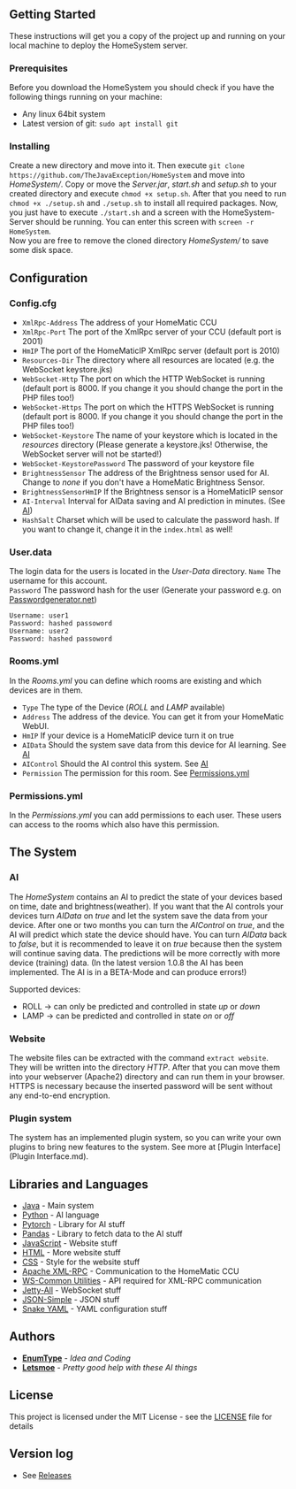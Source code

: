 ## Getting Started

These instructions will get you a copy of the project up and running on your local machine to deploy the HomeSystem server.

### Prerequisites

Before you download the HomeSystem you should check if you have the following things running on your machine:
- Any linux 64bit system
- Latest version of git: `sudo apt install git`

### Installing

Create a new directory and move into it. Then execute `git clone https://github.com/TheJavaException/HomeSystem` and move into *HomeSystem/*. Copy or move the *Server.jar*, *start.sh* and *setup.sh* to your created directory and execute `chmod +x setup.sh`. After that you need to run `chmod +x ./setup.sh` and `./setup.sh` to install all required packages. Now, you just have to execute `./start.sh` and a screen with the HomeSystem-Server should be running. You can enter this screen with `screen -r HomeSystem`.  
Now you are free to remove the cloned directory *HomeSystem/* to save some disk space.

## Configuration

### Config.cfg

- `XmlRpc-Address` The address of your HomeMatic CCU
- `XmlRpc-Port` The port of the XmlRpc server of your CCU (default port is 2001)
- `HmIP` The port of the HomeMaticIP XmlRpc server (default port is 2010)
- `Resources-Dir` The directory where all resources are located (e.g. the WebSocket keystore.jks)
- `WebSocket-Http` The port on which the HTTP WebSocket is running (default port is 8000. If you change it you should change the port in the PHP files too!)
- `WebSocket-Https` The port on which the HTTPS WebSocket is running (default port is 8000. If you change it you should change the port in the PHP files too!)
- `WebSocket-Keystore` The name of your keystore which is located in the *resources* directory (Please generate a keystore.jks! Otherwise, the WebSocket server will not be started!)
- `WebSocket-KeystorePassword` The password of your keystore file
- `BrightnessSensor` The address of the Brightness sensor used for AI. Change to *none* if you don't have a HomeMatic Brightness Sensor.
- `BrightnessSensorHmIP` If the Brightness sensor is a HomeMaticIP sensor
- `AI-Interval` Interval for AIData saving and AI prediction in minutes. (See [AI](#AI))
- `HashSalt` Charset which will be used to calculate the password hash. If you want to change it, change it in the `index.html` as well! 

### User.data

The login data for the users is located in the *User-Data* directory.
`Name` The username for this account.  
`Password` The password hash for the user (Generate your password e.g. on [Passwordgenerator.net](https://passwordsgenerator.net/))

```
Username: user1
Password: hashed passoword
Username: user2
Password: hashed passoword
```

### Rooms.yml

In the *Rooms.yml* you can define which rooms are existing and which devices are in them.
- `Type` The type of the Device (*ROLL* and *LAMP* available)
- `Address` The address of the device. You can get it from your HomeMatic WebUI.
- `HmIP` If your device is a HomeMaticIP device turn it on true
- `AIData` Should the system save data from this device for AI learning. See [AI](#AI)
- `AIControl` Should the AI control this system. See [AI](#AI)
- `Permission` The permission for this room. See [Permissions.yml](#Permissions.yml)

### Permissions.yml

In the *Permissions.yml* you can add permissions to each user. These users can access to the rooms which also have this permission.

## The System

### AI

The *HomeSystem* contains an AI to predict the state of your devices based on time, date and brightness(weather). If you want that the AI controls your devices turn *AIData* on *true* and let the system save the data from your device. After one or two months you can turn the *AIControl* on *true*, and the AI will predict which state the device should have. You can turn *AIData* back to *false*, but it is recommended to leave it on *true* because then the system will continue saving data. The predictions will be more correctly with more device (training) data. (In the latest version 1.0.8 the AI has been implemented. The AI is in a BETA-Mode and can produce errors!)

Supported devices:
- ROLL -> can only be predicted and controlled in state *up* or *down*
- LAMP -> can be predicted and controlled in state *on* or *off*

### Website

The website files can be extracted with the command `extract website`. They will be written into the directory *HTTP*. After that you can move them into your webserver (Apache2) directory and can run them in your browser.   
HTTPS is necessary because the inserted password will be sent without any end-to-end encryption.

### Plugin system

The system has an implemented plugin system, so you can write your own plugins to bring new features to the system. See more at [Plugin Interface](Plugin Interface.md).

## Libraries and Languages

- [Java](https://www.oracle.com/de/java/) - Main system
- [Python](https://www.python.org/) - AI language
- [Pytorch](https://www.pytorch.org/) - Library for AI stuff
- [Pandas](https://pandas.pydata.org/) - Library to fetch data to the AI stuff
- [JavaScript](https://en.wikipedia.org/wiki/JavaScript) - Website stuff
- [HTML](https://en.wikipedia.org/wiki/HTML) - More website stuff
- [CSS](https://en.wikipedia.org/wiki/Cascading_Style_Sheets) - Style for the website stuff
- [Apache XML-RPC](https://ws.apache.org/xmlrpc/) - Communication to the HomeMatic CCU
- [WS-Common Utilities](https://ws.apache.org/commons/util/) - API required for XML-RPC communication
- [Jetty-All](https://www.eclipse.org/jetty/) - WebSocket stuff
- [JSON-Simple](https://code.google.com/archive/p/json-simple/) - JSON stuff
- [Snake YAML](https://bitbucket.org/asomov/snakeyaml/src/master/) - YAML configuration stuff

## Authors

- **[EnumType](https://github.com/EnumType)** - *Idea and Coding*
- **[Letsmoe](https://github.com/Letsmoe)** - *Pretty good help with these AI things*

## License

This project is licensed under the MIT License - see the [LICENSE](LICENSE) file for details

## Version log

- See [Releases](https://github.com/TheJavaException/HomeSystem/releases)